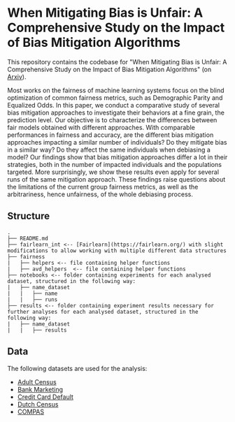 # When Mitigating Bias is Unfair: A Comprehensive Study on the Impact of Bias Mitigation Algorithms

This repository contains the codebase for "When Mitigating Bias is Unfair: A Comprehensive Study on the Impact of Bias Mitigation Algorithms" (on [Arxiv](https://arxiv.org/abs/2302.07185)).

Most works on the fairness of machine learning systems focus on the blind optimization of common fairness metrics, such as Demographic Parity and Equalized Odds. In this paper, we conduct a comparative study of several bias mitigation approaches to investigate their behaviors at a fine grain, the prediction level. Our objective is to characterize the differences between fair models obtained with different approaches. With comparable performances in fairness and accuracy, are the different bias mitigation approaches impacting a similar number of individuals? Do they mitigate bias in a similar way? Do they affect the same individuals when debiasing a model? Our findings show that bias mitigation approaches differ a lot in their strategies, both in the number of impacted individuals and the populations targeted. More surprisingly, we show these results even apply for several runs of the same mitigation approach. These findings raise questions about the limitations of the current group fairness metrics, as well as the arbitrariness, hence unfairness, of the whole debiasing process.

## Structure

```
.
├── README.md
├── fairlearn_int <-- [Fairlearn](https://fairlearn.org/) with slight modifications to allow working with multiple different data structures
├── fairness 
|   ├── helpers <-- file containing helper functions
|   ├── avd_helpers  <-- file containing helper functions
├── notebooks <-- folder containing experiments for each analysed dataset, structured in the following way:
|   ├── name_dataset
|   |   ├── name
|   |   ├── runs
├── results <-- folder containing experiment results necessary for further analyses for each analysed dataset, structured in the following way:
|   ├── name_dataset
|   |   ├── results
```

## Data
The following datasets are used for the analysis:
* [Adult Census](https://archive.ics.uci.edu/ml/datasets/adult)
* [Bank Marketing](https://archive.ics.uci.edu/ml/datasets/Bank%2BMarketing)
* [Credit Card Default](https://archive.ics.uci.edu/ml/datasets/default%2Bof%2Bcredit%2Bcard%2Bclients)
* [Dutch Census](https://microdata.worldbank.org/index.php/catalog/2102/data-dictionary)
* [COMPAS](https://www.propublica.org/datastore/dataset/compas-recidivism-risk-score-data-and-analysis)
